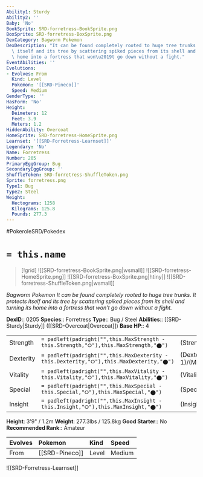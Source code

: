 ```yaml
---
Ability1: Sturdy
Ability2: ''
Baby: 'No'
BookSprite: SRD-forretress-BookSprite.png
BoxSprite: SRD-forretress-BoxSprite.png
DexCategory: Bagworm Pokemon
DexDescription: "It can be found completely rooted to huge tree trunks. It protects\
  \ itself and its tree by scattering spiked pieces from its shell and turning its\
  \ home into a fortress that won\u2019t go down without a fight."
EventAbilities: ''
Evolutions:
- Evolves: From
  Kind: Level
  Pokemon: '[[SRD-Pineco]]'
  Speed: Medium
GenderType: ''
HasForm: 'No'
Height:
  Deimeters: 12
  Feet: 3.9
  Meters: 1.2
HiddenAbility: Overcoat
HomeSprite: SRD-forretress-HomeSprite.png
Learnset: '[[SRD-Forretress-Learnset]]'
Legendary: 'No'
Name: Forretress
Number: 205
PrimaryEggGroup: Bug
SecondaryEggGroup: ''
ShuffleToken: SRD-forretress-ShuffleToken.png
Sprite: forretress.png
Type1: Bug
Type2: Steel
Weight:
  Hectograms: 1258
  Kilograms: 125.8
  Pounds: 277.3
---
```


#PokeroleSRD/Pokedex

# `= this.name`

> [!grid]
> ![[SRD-forretress-BookSprite.png|wsmall]]
> ![[SRD-forretress-HomeSprite.png]]
> ![[SRD-forretress-BoxSprite.png|htiny]]
> ![[SRD-forretress-ShuffleToken.png|wsmall]]


*Bagworm Pokemon*
*It can be found completely rooted to huge tree trunks. It protects itself and its tree by scattering spiked pieces from its shell and turning its home into a fortress that won’t go down without a fight.*

**DexID**:: 0205
**Species**:: Forretress
**Type**:: Bug / Steel
**Abilities**:: [[SRD-Sturdy|Sturdy]] ([[SRD-Overcoat|Overcoat]])
**Base HP**:: 4

|           |                                                                                        |                                          |
| --------- | -------------------------------------------------------------------------------------- | ---------------------------------------- |
| Strength  | `= padleft(padright("",this.MaxStrength - this.Strength,"⭘"),this.MaxStrength,"⬤")`    | (Strength::2)/(MaxStrength::5)   |
| Dexterity | `= padleft(padright("",this.MaxDexterity - this.Dexterity,"⭘"),this.MaxDexterity,"⬤")` | (Dexterity:: 1)/(MaxDexterity::3) |
| Vitality  | `= padleft(padright("",this.MaxVitality - this.Vitality,"⭘"),this.MaxVitality,"⬤")`    | (Vitality::3)/(MaxVitality::7)   |
| Special   | `= padleft(padright("",this.MaxSpecial - this.Special,"⭘"),this.MaxSpecial,"⬤")`       | (Special::2)/(MaxSpecial::4)     |
| Insight   | `= padleft(padright("",this.MaxInsight - this.Insight,"⭘"),this.MaxInsight,"⬤")`       | (Insight::2)/(MaxInsight::4)     |

**Height**: 3'9" / 1.2m
**Weight**: 277.3lbs / 125.8kg
**Good Starter**:: No
**Recommended Rank**:: Amateur

| Evolves   | Pokemon        | Kind   | Speed   |
|:----------|:---------------|:-------|:--------|
| From      | [[SRD-Pineco]] | Level  | Medium  |

![[SRD-Forretress-Learnset]]
